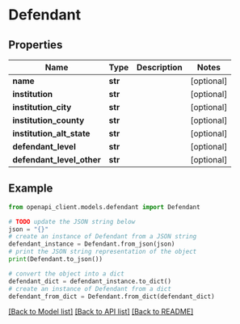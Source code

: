 # Defendant


## Properties

Name | Type | Description | Notes
------------ | ------------- | ------------- | -------------
**name** | **str** |  | [optional] 
**institution** | **str** |  | [optional] 
**institution_city** | **str** |  | [optional] 
**institution_county** | **str** |  | [optional] 
**institution_alt_state** | **str** |  | [optional] 
**defendant_level** | **str** |  | [optional] 
**defendant_level_other** | **str** |  | [optional] 

## Example

```python
from openapi_client.models.defendant import Defendant

# TODO update the JSON string below
json = "{}"
# create an instance of Defendant from a JSON string
defendant_instance = Defendant.from_json(json)
# print the JSON string representation of the object
print(Defendant.to_json())

# convert the object into a dict
defendant_dict = defendant_instance.to_dict()
# create an instance of Defendant from a dict
defendant_from_dict = Defendant.from_dict(defendant_dict)
```
[[Back to Model list]](../README.md#documentation-for-models) [[Back to API list]](../README.md#documentation-for-api-endpoints) [[Back to README]](../README.md)


